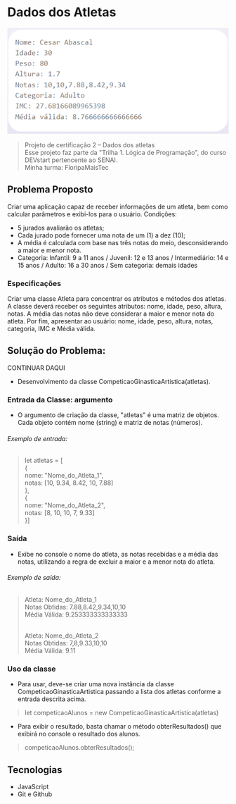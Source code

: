 # Dados dos Atletas

![preview](./_.github/preview.png)

> Projeto de certificação 2 – Dados dos atletas<br>Esse projeto faz parte da "Trilha 1. Lógica de Programação", do curso DEVstart pertencente ao SENAI.<br>Minha turma: FloripaMaisTec

## Problema Proposto

Criar uma aplicação capaz de receber informações de um atleta, bem como calcular parâmetros e exibi-los para o usuário.
Condições:
- 5 jurados avaliarão os atletas;
- Cada jurado pode fornecer uma nota de um (1) a dez (10);
- A média é calculada com base nas três notas do meio, desconsiderando a maior e menor nota.
- Categoria: Infantil: 9 a 11 anos / Juvenil: 12 e 13 anos / Intermediário: 14 e 15 anos / Adulto: 16 a 30 anos / Sem categoria: demais idades

### Especificações

Criar uma classe Atleta para concentrar os atributos e métodos dos atletas. A classe deverá receber os seguintes atributos: nome, idade, peso, altura, notas.
A média das notas não deve considerar a maior e menor nota do atleta. Por fim, apresentar ao usuário: nome, idade, peso, altura, notas, categoria, IMC e Média válida.

## Solução do Problema:
CONTINUAR DAQUI
- Desenvolvimento da classe CompeticaoGinasticaArtistica(atletas).

### Entrada da Classe: argumento

- O argumento de criação da classe, "atletas" é uma matriz de objetos. Cada objeto contém nome (string) e matriz de notas (números).

###### Exemplo de entrada:

>let atletas = [
<br> {
<br>   nome: "Nome_do_Atleta_1",
<br>   notas: [10, 9.34, 8.42, 10, 7.88]
<br> },
<br> {
<br>   nome: "Nome_do_Atleta_2",
<br>   notas:  [8, 10, 10, 7, 9.33]
<br> }]

### Saída

- Exibe no console o nome do atleta, as notas recebidas e a média das notas, utilizando a regra de excluir a maior e a menor nota do atleta.

###### Exemplo de saída:

>Atleta: Nome_do_Atleta_1
<br>Notas Obtidas: 7.88,8.42,9.34,10,10
<br>Média Válida: 9.253333333333333
>
><br>Atleta: Nome_do_Atleta_2
<br>Notas Obtidas: 7,8,9.33,10,10
<br>Média Válida: 9.11

### Uso da classe

- Para usar, deve-se criar uma nova instância da classe CompeticaoGinasticaArtistica passando a lista dos atletas conforme a entrada descrita acima.
> let competicaoAlunos = new CompeticaoGinasticaArtistica(atletas)

- Para exibir o resultado, basta chamar o método obterResultados() que exibirá no console o resultado dos alunos.
> competicaoAlunos.obterResultados();

## Tecnologias

- JavaScript
- Git e Github

